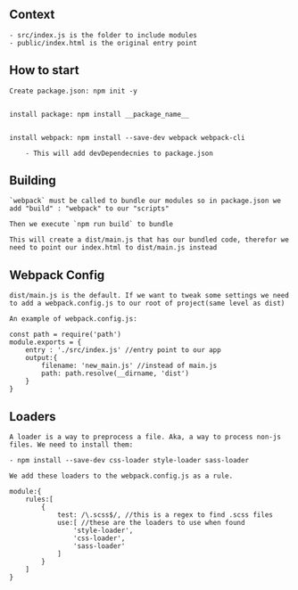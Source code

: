 ## Context
    - src/index.js is the folder to include modules
    - public/index.html is the original entry point

## How to start
    Create package.json: npm init -y 

    
    install package: npm install __package_name__

    
    install webpack: npm install --save-dev webpack webpack-cli

        - This will add devDependecnies to package.json
    
## Building

    `webpack` must be called to bundle our modules so in package.json we add "build" : "webpack" to our "scripts"
    
    Then we execute `npm run build` to bundle

    This will create a dist/main.js that has our bundled code, therefor we need to point our index.html to dist/main.js instead

##  Webpack Config

    dist/main.js is the default. If we want to tweak some settings we need to add a webpack.config.js to our root of project(same level as dist)

    An example of webpack.config.js:

    const path = require('path')
    module.exports = {
        entry : './src/index.js' //entry point to our app
        output:{
            filename: 'new_main.js' //instead of main.js
            path: path.resolve(__dirname, 'dist')
        }
    }

## Loaders

    A loader is a way to preprocess a file. Aka, a way to process non-js files. We need to install them:

    - npm install --save-dev css-loader style-loader sass-loader

    We add these loaders to the webpack.config.js as a rule.

    module:{
        rules:[
            {
                test: /\.scss$/, //this is a regex to find .scss files
                use:[ //these are the loaders to use when found
                    'style-loader',
                    'css-loader',
                    'sass-loader'
                ]
            }
        ]
    }